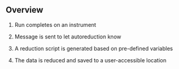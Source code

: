 ##  Overview

1. Run completes on an instrument

2. Message is sent to let autoreduction know

3. A reduction script is generated based on pre-defined variables

4. The data is reduced and saved to a user-accessible location
